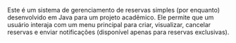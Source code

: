Este é um sistema de gerenciamento de reservas simples (por enquanto) desenvolvido em Java para um projeto acadêmico. Ele permite que um usuário interaja com um menu principal para criar, visualizar, cancelar reservas e enviar notificações (disponível apenas para reservas exclusivas). 
